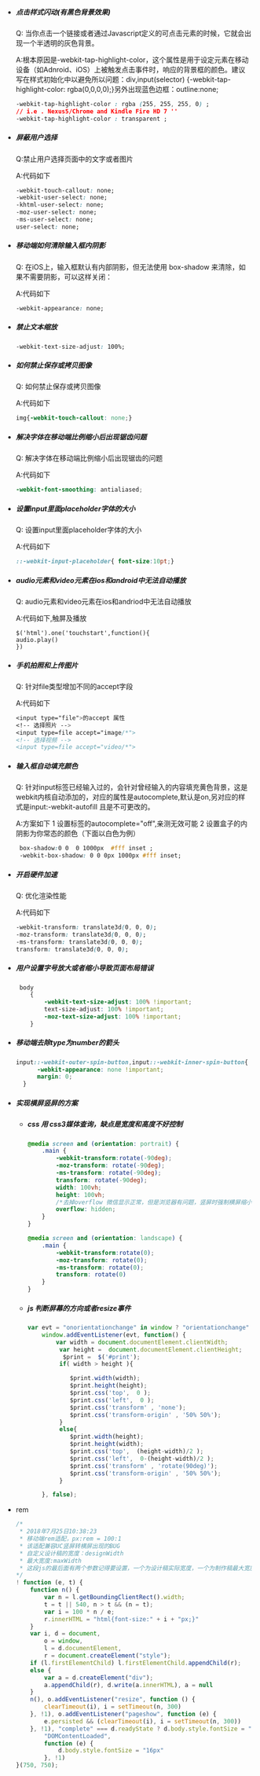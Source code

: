 * ##### 点击样式闪动(有黑色背景效果)

  Q: 当你点击一个链接或者通过Javascript定义的可点击元素的时候，它就会出现一个半透明的灰色背景。

  A:根本原因是-webkit-tap-highlight-color，这个属性是用于设定元素在移动设备（如Adnroid、iOS）上被触发点击事件时，响应的背景框的颜色。建议写在样式初始化中以避免所以问题：div,input(selector) {-webkit-tap-highlight-color: rgba(0,0,0,0);}另外出现蓝色边框：outline:none;

  ```css
  -webkit-tap-highlight-color : rgba (255, 255, 255, 0) ;
  // i.e . Nexus5/Chrome and Kindle Fire HD 7 ''
  -webkit-tap-highlight-color : transparent ;  
  ```

* ##### 屏蔽用户选择

  Q:禁止用户选择页面中的文字或者图片

  A:代码如下

  ```css
  -webkit-touch-callout: none;
  -webkit-user-select: none;
  -khtml-user-select: none;
  -moz-user-select: none;
  -ms-user-select: none;
  user-select: none;
  ```

* ##### 移动端如何清除输入框内阴影

  Q: 在iOS上，输入框默认有内部阴影，但无法使用 box-shadow 来清除，如果不需要阴影，可以这样关闭：

  A:代码如下

  ```css
  -webkit-appearance: none;
  ```

* ##### 禁止文本缩放

  ```css
  -webkit-text-size-adjust: 100%;
  ```

* ##### 如何禁止保存或拷贝图像

  Q: 如何禁止保存或拷贝图像

  A:代码如下

  ```css
  img{-webkit-touch-callout: none;}
  ```

* ##### 解决字体在移动端比例缩小后出现锯齿问题

  Q: 解决字体在移动端比例缩小后出现锯齿的问题

  A:代码如下

  ```scss
  -webkit-font-smoothing: antialiased;
  ```

* ##### 设置input里面placeholder字体的大小

  Q: 设置input里面placeholder字体的大小

  A:代码如下

  ```css
  ::-webkit-input-placeholder{ font-size:10pt;}
  ```

* ##### audio元素和video元素在ios和android中无法自动播放

  Q: audio元素和video元素在ios和andriod中无法自动播放

  A:代码如下,触屏及播放

  ```
  $('html').one('touchstart',function(){
  audio.play()
  })
  ```

* ##### 手机拍照和上传图片

  Q: 针对file类型增加不同的accept字段

  A:代码如下

  ```css
  <input type="file">的accept 属性
  <!-- 选择照片 -->
  <input type=file accept="image/*">
  <!-- 选择视频 -->
  <input type=file accept="video/*">
  ```

* ##### 输入框自动填充颜色

  Q: 针对input标签已经输入过的，会针对曾经输入的内容填充黄色背景，这是webkit内核自动添加的，对应的属性是autocomplete,默认是on,另对应的样式是input:-webkit-autofill 且是不可更改的。 

  A:方案如下 1 设置标签的autocomplete="off",亲测无效可能 2 设置盒子的内阴影为你常态的颜色（下面以白色为例） 

  ```css
   box-shadow:0 0  0 1000px  #fff inset ;
   -webkit-box-shadow: 0 0 0px 1000px #fff inset;
  ```

* ##### 开启硬件加速

  Q: 优化渲染性能

  A:代码如下

  ```css
  -webkit-transform: translate3d(0, 0, 0);
  -moz-transform: translate3d(0, 0, 0);
  -ms-transform: translate3d(0, 0, 0);
  transform: translate3d(0, 0, 0);
  ```

* ##### 用户设置字号放大或者缩小导致页面布局错误

  ```css
   body  
      {  
          -webkit-text-size-adjust: 100% !important;  
          text-size-adjust: 100% !important;  
          -moz-text-size-adjust: 100% !important;  
      } 
  
  ```

* ##### 移动端去除type为number的箭头

  ```css
  input::-webkit-outer-spin-button,input::-webkit-inner-spin-button{
        -webkit-appearance: none !important;
        margin: 0; 
    }
  ```

* ##### 实现横屏竖屏的方案

  * ##### css 用 css3媒体查询，缺点是宽度和高度不好控制 

    ```css
    @media screen and (orientation: portrait) {
        .main {
            -webkit-transform:rotate(-90deg);
            -moz-transform: rotate(-90deg);
            -ms-transform: rotate(-90deg);
            transform: rotate(-90deg);
            width: 100vh;
            height: 100vh;
            /*去掉overflow 微信显示正常，但是浏览器有问题，竖屏时强制横屏缩小*/
            overflow: hidden;
        }
    }
    
    @media screen and (orientation: landscape) {
        .main {
            -webkit-transform:rotate(0);
            -moz-transform: rotate(0);
            -ms-transform: rotate(0);
            transform: rotate(0)
        }
    }
    ```

  * ##### js 判断屏幕的方向或者resize事件 

    ```js
    var evt = "onorientationchange" in window ? "orientationchange" : "resize";
        window.addEventListener(evt, function() {
            var width = document.documentElement.clientWidth;
             var height =  document.documentElement.clientHeight;
              $print =  $('#print');
             if( width > height ){
    
                $print.width(width);
                $print.height(height);
                $print.css('top',  0 );
                $print.css('left',  0 );
                $print.css('transform' , 'none');
                $print.css('transform-origin' , '50% 50%');
             }
             else{
                $print.width(height);
                $print.height(width);
                $print.css('top',  (height-width)/2 );
                $print.css('left',  0-(height-width)/2 );
                $print.css('transform' , 'rotate(90deg)');
                $print.css('transform-origin' , '50% 50%');
             }
    
        }, false);
    ```

* rem

  ```js
  /*
   * 2018年7月25日10:38:23
   * 移动端rem适配，px:rem = 100:1
   * 该适配兼容UC竖屏转横屏出现的BUG
   * 自定义设计稿的宽度：designWidth
   * 最大宽度:maxWidth
   * 这段js的最后面有两个参数记得要设置，一个为设计稿实际宽度，一个为制作稿最大宽度，例如设计稿为750，最大宽度为750，则为(750,750)
  */
  ! function (e, t) {
      function n() {
          var n = l.getBoundingClientRect().width;
          t = t || 540, n > t && (n = t);
          var i = 100 * n / e;
          r.innerHTML = "html{font-size:" + i + "px;}"
      }
      var i, d = document,
          o = window,
          l = d.documentElement,
          r = document.createElement("style");
      if (l.firstElementChild) l.firstElementChild.appendChild(r);
      else {
          var a = d.createElement("div");
          a.appendChild(r), d.write(a.innerHTML), a = null
      }
      n(), o.addEventListener("resize", function () {
          clearTimeout(i), i = setTimeout(n, 300)
      }, !1), o.addEventListener("pageshow", function (e) {
          e.persisted && (clearTimeout(i), i = setTimeout(n, 300))
      }, !1), "complete" === d.readyState ? d.body.style.fontSize = "16px" : d.addEventListener(
          "DOMContentLoaded",
          function (e) {
              d.body.style.fontSize = "16px"
          }, !1)
  }(750, 750);
  ```

  

